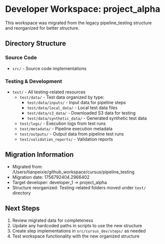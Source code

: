 # Developer Workspace: project_alpha

This workspace was migrated from the legacy pipeline_testing structure and reorganized for better structure.

## Directory Structure

### Source Code
- `src/` - Source code implementations

### Testing & Development
- `test/` - All testing-related resources
  - `test/data/` - Test data organized by type:
    - `test/data/inputs/` - Input data for pipeline steps
    - `test/data/local_data/` - Local test data files
    - `test/data/s3_data/` - Downloaded S3 data for testing
    - `test/data/synthetic_data/` - Generated synthetic test data
  - `test/logs/` - Execution logs from test runs
  - `test/metadata/` - Pipeline execution metadata
  - `test/outputs/` - Output data from pipeline test runs
  - `test/validation_reports/` - Validation reports

## Migration Information

- Migrated from: /Users/tianpeixie/github_workspace/cursus/pipeline_testing
- Migration date: 1756792404.2966402
- Target developer: developer_1 → project_alpha
- Structure reorganized: Testing-related folders moved under `test/` directory

## Next Steps

1. Review migrated data for completeness
2. Update any hardcoded paths in scripts to use the new structure
3. Create step implementations in `src/cursus_dev/steps/` as needed
4. Test workspace functionality with the new organized structure
